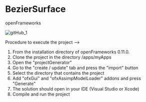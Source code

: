 # BezierSurface
openFrameworks

![gitHub_1](https://user-images.githubusercontent.com/74576298/162117933-61f96c71-5226-4279-a104-2a611d926bae.png)


Procedure to execute the project --> 

1. From the installation directory of openFrameworks 0.11.0.
2. Clone the project in the directory /apps/myApps
3. Open the "projectGenerator"
4. Go to the "create / update" tab and press the "import" button
5. Select the directory that contains the project 
6. Add "ofxGui" and "ofxAssimpModelLoader" addons and press "Generate"
7. The solution should open in your IDE (Visual Studio or Xcode)
8. Compile and run the project 
